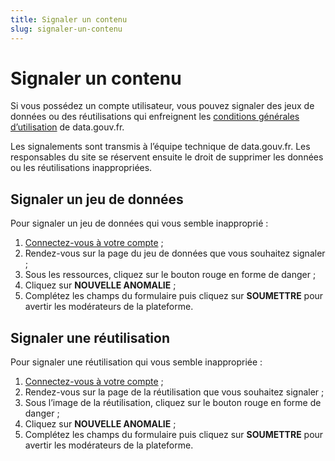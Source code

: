 ```yaml
---
title: Signaler un contenu
slug: signaler-un-contenu
---
```

# Signaler un contenu

Si vous possédez un compte utilisateur, vous pouvez signaler des jeux de données ou des réutilisations qui enfreignent les [conditions générales d’utilisation](https://www.data.gouv.fr/fr/terms/) de data.gouv.fr.

Les signalements sont transmis à l’équipe technique de data.gouv.fr. Les responsables du site se réservent ensuite le droit de supprimer les données ou les réutilisations inappropriées.

## Signaler un jeu de données

Pour signaler un jeu de données qui vous semble inapproprié :
1. [Connectez-vous à votre compte](https://www.data.gouv.fr/fr/login) ;
2. Rendez-vous sur la page du jeu de données que vous souhaitez signaler ;
3. Sous les ressources, cliquez sur le bouton rouge en forme de danger ;
4. Cliquez sur **NOUVELLE ANOMALIE** ;
5. Complétez les champs du formulaire puis cliquez sur **SOUMETTRE** pour avertir les modérateurs de la plateforme.

## Signaler une réutilisation

Pour signaler une réutilisation qui vous semble inappropriée :
1. [Connectez-vous à votre compte](https://www.data.gouv.fr/fr/login) ;
2. Rendez-vous sur la page de la réutilisation que vous souhaitez signaler ;
3. Sous l’image de la réutilisation, cliquez sur le bouton rouge en forme de danger ;
4. Cliquez sur **NOUVELLE ANOMALIE** ;
5. Complétez les champs du formulaire puis cliquez sur **SOUMETTRE** pour avertir les modérateurs de la plateforme.
